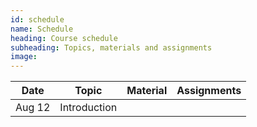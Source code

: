 ```yaml
---
id: schedule
name: Schedule
heading: Course schedule
subheading: Topics, materials and assignments
image: 
---
```


| Date | Topic | Material | Assignments |
|------|-------|----------|-------------|
| Aug 12 | Introduction | | |